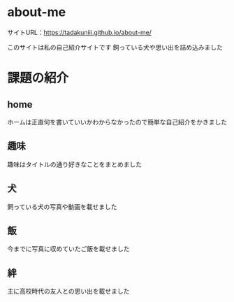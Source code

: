 # about-me
サイトURL：https://tadakuniii.github.io/about-me/

このサイトは私の自己紹介サイトです
飼っている犬や思い出を詰め込みました

# 課題の紹介
## home
ホームは正直何を書いていいかわからなかったので簡単な自己紹介をかきました
## 趣味
趣味はタイトルの通り好きなことをまとめました
## 犬
飼っている犬の写真や動画を載せました
## 飯
今までに写真に収めていたご飯を載せました
## 絆
主に高校時代の友人との思い出を載せました